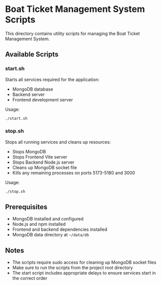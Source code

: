 # Boat Ticket Management System Scripts

This directory contains utility scripts for managing the Boat Ticket Management System.

## Available Scripts

### start.sh
Starts all services required for the application:
- MongoDB database
- Backend server
- Frontend development server

Usage:
```bash
./start.sh
```

### stop.sh
Stops all running services and cleans up resources:
- Stops MongoDB
- Stops Frontend Vite server
- Stops Backend Node.js server
- Cleans up MongoDB socket file
- Kills any remaining processes on ports 5173-5180 and 3000

Usage:
```bash
./stop.sh
```

## Prerequisites

- MongoDB installed and configured
- Node.js and npm installed
- Frontend and backend dependencies installed
- MongoDB data directory at `~/data/db`

## Notes

- The scripts require sudo access for cleaning up MongoDB socket files
- Make sure to run the scripts from the project root directory
- The start script includes appropriate delays to ensure services start in the correct order 